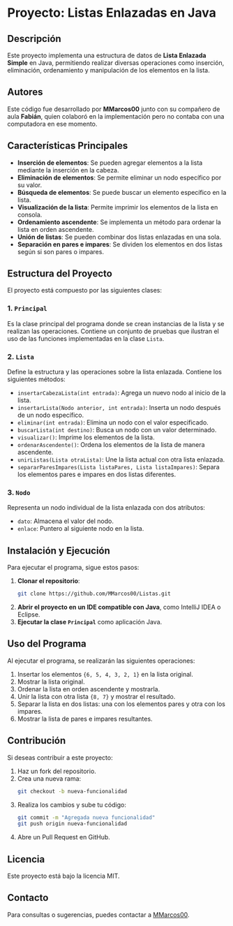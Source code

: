 # Proyecto: Listas Enlazadas en Java

## Descripción
Este proyecto implementa una estructura de datos de **Lista Enlazada Simple** en Java, permitiendo realizar diversas operaciones como inserción, eliminación, ordenamiento y manipulación de los elementos en la lista.

## Autores
Este código fue desarrollado por **MMarcos00** junto con su compañero de aula **Fabián**, quien colaboró en la implementación pero no contaba con una computadora en ese momento.

## Características Principales
- **Inserción de elementos**: Se pueden agregar elementos a la lista mediante la inserción en la cabeza.
- **Eliminación de elementos**: Se permite eliminar un nodo específico por su valor.
- **Búsqueda de elementos**: Se puede buscar un elemento específico en la lista.
- **Visualización de la lista**: Permite imprimir los elementos de la lista en consola.
- **Ordenamiento ascendente**: Se implementa un método para ordenar la lista en orden ascendente.
- **Unión de listas**: Se pueden combinar dos listas enlazadas en una sola.
- **Separación en pares e impares**: Se dividen los elementos en dos listas según si son pares o impares.

## Estructura del Proyecto
El proyecto está compuesto por las siguientes clases:

### 1. `Principal`
Es la clase principal del programa donde se crean instancias de la lista y se realizan las operaciones. Contiene un conjunto de pruebas que ilustran el uso de las funciones implementadas en la clase `Lista`.

### 2. `Lista`
Define la estructura y las operaciones sobre la lista enlazada. Contiene los siguientes métodos:
- `insertarCabezaLista(int entrada)`: Agrega un nuevo nodo al inicio de la lista.
- `insertarLista(Nodo anterior, int entrada)`: Inserta un nodo después de un nodo específico.
- `eliminar(int entrada)`: Elimina un nodo con el valor especificado.
- `buscarLista(int destino)`: Busca un nodo con un valor determinado.
- `visualizar()`: Imprime los elementos de la lista.
- `ordenarAscendente()`: Ordena los elementos de la lista de manera ascendente.
- `unirListas(Lista otraLista)`: Une la lista actual con otra lista enlazada.
- `separarParesImpares(Lista listaPares, Lista listaImpares)`: Separa los elementos pares e impares en dos listas diferentes.

### 3. `Nodo`
Representa un nodo individual de la lista enlazada con dos atributos:
- `dato`: Almacena el valor del nodo.
- `enlace`: Puntero al siguiente nodo en la lista.

## Instalación y Ejecución
Para ejecutar el programa, sigue estos pasos:

1. **Clonar el repositorio**:
   ```bash
   git clone https://github.com/MMarcos00/Listas.git
   ```
2. **Abrir el proyecto en un IDE compatible con Java**, como IntelliJ IDEA o Eclipse.
3. **Ejecutar la clase `Principal`** como aplicación Java.

## Uso del Programa
Al ejecutar el programa, se realizarán las siguientes operaciones:
1. Insertar los elementos `{6, 5, 4, 3, 2, 1}` en la lista original.
2. Mostrar la lista original.
3. Ordenar la lista en orden ascendente y mostrarla.
4. Unir la lista con otra lista `{8, 7}` y mostrar el resultado.
5. Separar la lista en dos listas: una con los elementos pares y otra con los impares.
6. Mostrar la lista de pares e impares resultantes.

## Contribución
Si deseas contribuir a este proyecto:
1. Haz un fork del repositorio.
2. Crea una nueva rama:
   ```bash
   git checkout -b nueva-funcionalidad
   ```
3. Realiza los cambios y sube tu código:
   ```bash
   git commit -m "Agregada nueva funcionalidad"
   git push origin nueva-funcionalidad
   ```
4. Abre un Pull Request en GitHub.

## Licencia
Este proyecto está bajo la licencia MIT.

## Contacto
Para consultas o sugerencias, puedes contactar a [MMarcos00](https://github.com/MMarcos00).

